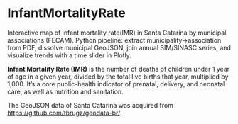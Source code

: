 # InfantMortalityRate
Interactive map of infant mortality rate(IMR) in Santa Catarina by municipal associations (FECAM). Python pipeline: extract municipality→association from PDF, dissolve municipal GeoJSON, join annual SIM/SINASC series, and visualize trends with a time slider in Plotly.

**Infant Mortality Rate (IMR)**  is the number of deaths of children under 1 year of age in a given year, divided by the total live births that year, multiplied by 1,000. It’s a core public-health indicator of prenatal, delivery, and neonatal care, as well as nutrition and sanitation.

The GeoJSON data of Santa Catarina was acquired from https://github.com/tbrugz/geodata-br/.
